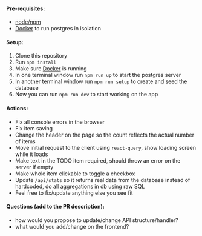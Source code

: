 #### Pre-requisites:
- [node/npm](https://nodejs.org/en/)
- [Docker](https://www.docker.com/products/docker-desktop/) to run postgres in isolation

#### Setup:
1. Clone this repository
2. Run `npm install`
3. Make sure [Docker](https://www.docker.com/products/docker-desktop/) is running
4. In one terminal window run `npm run up` to start the postgres server
5. In another terminal window run `npm run setup` to create and seed the database
6. Now you can run `npm run dev` to start working on the app

#### Actions:
- Fix all console errors in the browser
- Fix item saving
- Change the header on the page so the count reflects the actual number of items
- Move initial request to the client using `react-query`, show loading screen while it loads
- Make text in the TODO item required, should throw an error on the server if empty
- Make whole item clickable to toggle a checkbox
- Update `/api/stats` so it returns real data from the database instead of hardcoded, do all aggregations in db using raw SQL
- Feel free to fix/update anything else you see fit

#### Questions (add to the PR description):
- how would you propose to update/change API structure/handler?
- what would you add/change on the frontend?
